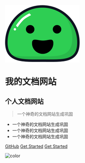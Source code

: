 ![logo](_media/icon.svg)
# 我的文档网站
## 个人文档网站
> 一个神奇的文档网站生成巩固

* 一个神奇的文档网站生成巩固
* 一个神奇的文档网站生成巩固
* 一个神奇的文档网站生成巩固

[GitHub](https://github.com/docsifyjs/docsify/)
[Get Started](#quick-start)
[Get Started](#quick-start)

<!-- 背景色 -->
![color](#2f4253)